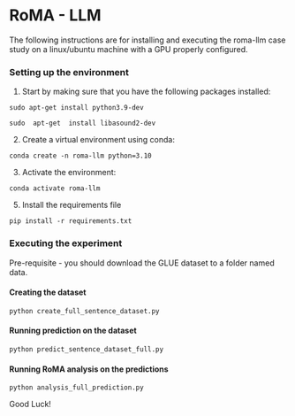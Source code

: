 
# RoMA - LLM

The following instructions are for installing and executing the roma-llm case study on a linux/ubuntu machine with a GPU properly configured.

### Setting up the environment
1. Start by making sure that you have the following packages installed:

`sudo apt-get install python3.9-dev`

`sudo  apt-get  install libasound2-dev`

2. Create a virtual environment using conda:

`conda create -n roma-llm python=3.10`

3. Activate the environment:

`conda activate roma-llm`

5. Install the requirements file

`pip install -r requirements.txt`

### Executing the experiment

Pre-requisite - you should download the GLUE dataset to a folder named data.

#### Creating the dataset

`python create_full_sentence_dataset.py`

#### Running prediction on the dataset

`python predict_sentence_dataset_full.py`

#### Running RoMA analysis on the predictions

`python analysis_full_prediction.py`

Good Luck!